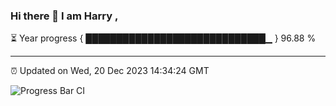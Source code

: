 ### Hi there 👋 I am Harry , 

⏳ Year progress { █████████████████████████████▁ } 96.88 %

---

⏰ Updated on Wed, 20 Dec 2023 14:34:24 GMT

![Progress Bar CI](https://github.com/duykhang68/duykhang68/workflows/Progress%20Bar%20CI/badge.svg)
